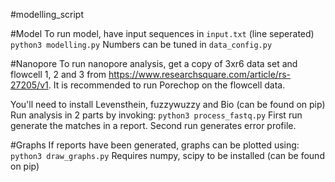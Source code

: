 #modelling_script 

#Model
To run model, have input sequences in ```input.txt``` (line seperated)
```python3 modelling.py```
Numbers can be tuned in ```data_config.py```

#Nanopore
To run nanopore analysis, get a copy of 3xr6 data set and flowcell 1, 2 and 3 from https://www.researchsquare.com/article/rs-27205/v1. It is recommended to run Porechop on the flowcell data.

You'll need to install Levensthein, fuzzywuzzy and Bio (can be found on pip)
Run analysis in 2 parts by invoking:
```python3 process_fastq.py```
First run generate the matches in a report.
Second run generates error profile.

#Graphs
If reports have been generated, graphs can be plotted using:
```python3 draw_graphs.py```
Requires numpy, scipy to be installed (can be found on pip)
